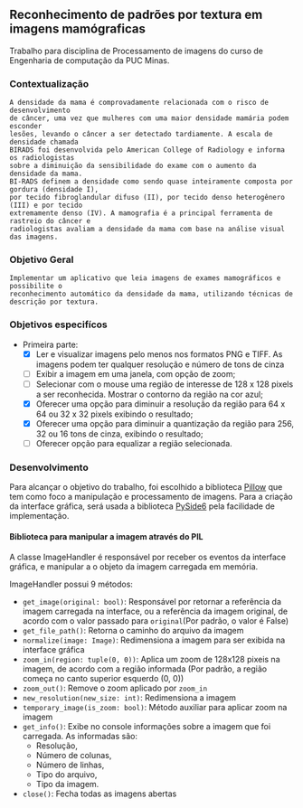 Reconhecimento de padrões por textura em imagens mamógraficas
---

Trabalho para disciplina de Processamento de imagens do curso de Engenharia de computação da PUC Minas.

### Contextualização
```
A densidade da mama é comprovadamente relacionada com o risco de desenvolvimento
de câncer, uma vez que mulheres com uma maior densidade mamária podem esconder
lesões, levando o câncer a ser detectado tardiamente. A escala de densidade chamada
BIRADS foi desenvolvida pelo American College of Radiology e informa os radiologistas
sobre a diminuição da sensibilidade do exame com o aumento da densidade da mama.
BI-RADS definem a densidade como sendo quase inteiramente composta por gordura (densidade I),
por tecido fibroglandular difuso (II), por tecido denso heterogênero (III) e por tecido
extremamente denso (IV). A mamografia é a principal ferramenta de rastreio do câncer e
radiologistas avaliam a densidade da mama com base na análise visual das imagens.
```

### Objetivo Geral
```
Implementar um aplicativo que leia imagens de exames mamográficos e possibilite o
reconhecimento automático da densidade da mama, utilizando técnicas de descrição por textura.
```

### Objetivos especifícos

* Primeira parte:
    - [x] Ler e visualizar imagens pelo menos nos formatos PNG e TIFF. As imagens podem ter qualquer resolução e número de tons de cinza
    - [ ] Exibir a imagem em uma janela, com opção de zoom;
    - [ ] Selecionar com o mouse uma região de interesse de 128 x 128 pixels a ser reconhecida. Mostrar o contorno da região na cor azul;
    - [x] Oferecer uma opção para diminuir a resolução da região para 64 x 64 ou 32 x 32 pixels exibindo o resultado;
    - [x] Oferecer uma opção para diminuir a quantização da região para 256, 32 ou 16 tons de cinza, exibindo o resultado;
    - [ ] Oferecer opção para equalizar a região selecionada.

### Desenvolvimento

Para alcançar o objetivo do trabalho, foi escolhido a biblioteca
[Pillow](https://python-pillow.org/) que tem como foco a manipulação e processamento de imagens.
Para a criação da interface gráfica, será usada a biblioteca [PySide6](https://doc.qt.io/qtforpython-6) pela facilidade de implementação.

#### Biblioteca para manipular a imagem através do PIL

A classe ImageHandler é responsável por receber os eventos da interface gráfica, e manipular a o objeto da imagem
carregada em memória.

ImageHandler possui 9 métodos:
 * `get_image(original: bool)`: Responsável por retornar a referência da imagem carregada na interface, ou a referência
  da imagem original, de acordo com o valor passado para `original`(Por padrão, o valor é False)
 * `get_file_path()`: Retorna o caminho do arquivo da imagem
 * `normalize(image: Image)`: Redimensiona a imagem para ser exibida na interface gráfica
 * `zoom_in(region: tuple(0, 0))`: Aplica um zoom de 128x128 pixeis na imagem, de acordo com a
   região informada (Por padrão, a região começa no canto superior esquerdo (0, 0))
 * `zoom_out()`: Remove o zoom aplicado por `zoom_in`
 * `new_resolution(new_size: int)`: Redimensiona a imagem
 * `temporary_image(is_zoom: bool)`: Método auxiliar para aplicar zoom na imagem
 * `get_info()`: Exibe no console informações sobre a imagem que foi carregada. As informadas são:
   - Resolução,
   - Número de colunas,
   - Número de linhas,
   - Tipo do arquivo,
   - Tipo da imagem.
 * `close()`: Fecha todas as imagens abertas